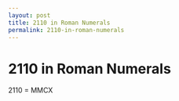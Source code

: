 ```yaml
---
layout: post
title: 2110 in Roman Numerals
permalink: 2110-in-roman-numerals
---
```


# 2110 in Roman Numerals

2110 = MMCX
